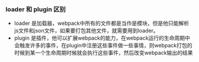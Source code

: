 ###  loader 和 plugin 区别

- loader 是加载器，webpack中所有的文件都是当作是模块，但是他只能解析js文件和json文件，如果要打包其他文件，就需要用到loader。
- plugin 是插件，他可以扩展webpack的能力，在webpack运行的生命周期中会触发许多的事件，在plugin中注册这些事件做一些事情，则webpack打包的时候到某一个生命周期时候就会执行这些事件，然后改变webpack输出的结果